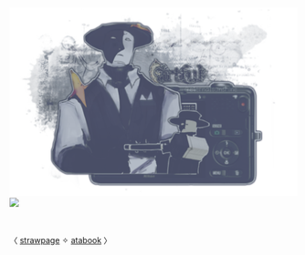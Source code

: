 ![](
)

![](https://github.com/FLOWERCR0WN/FLOWERCR0WN/blob/8168807e58aaf147f0675518e34173f72dc295c9/Untitled275_20250806164011.png) 
![](https://github.com/FLOWERCR0WN/FLOWERCR0WN/blob/06875bbe5f8aa55a647c551e926d2c3ba1ffec2f/Untitled281_20250914013857.png)

![](
)

 <div align=”center”>

   〈 [strawpage](https://basilsalbum.straw.page/) 
 ✧ [atabook](https://basilsalbum.atabook.org/) 〉

</div>


